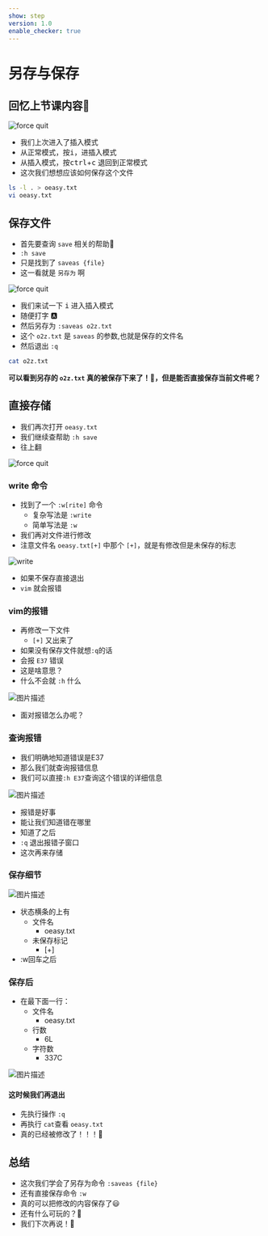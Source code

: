 ```yaml
---
show: step
version: 1.0
enable_checker: true
---
```


# 另存与保存

## 回忆上节课内容🤔

![force quit](https://labfile.oss.aliyuncs.com/courses/2840/vim_mode_change.png)

- 我们上次进入了插入模式
- 从正常模式，按<kbd>i</kbd>，进插入模式
- 从插入模式，按<kbd>ctrl</kbd>+<kbd>c</kbd> 退回到正常模式
- 这次我们想想应该如何保存这个文件

```bash
ls -l . > oeasy.txt
vi oeasy.txt
```

##  保存文件

- 首先要查询 `save` 相关的帮助📕
- `:h save`
- 只是找到了 `saveas {file}`
- 这一看就是 `另存为` 啊

![force quit](https://labfile.oss.aliyuncs.com/courses/2840/saveas.png)

- 我们来试一下 <kbd>i</kbd> 进入插入模式
- 随便打字 🅰️
- 然后另存为 `:saveas o2z.txt`
- 这个 `o2z.txt` 是 `saveas` 的参数,也就是保存的文件名
- 然后退出 `:q` 

```bash
cat o2z.txt
```

**可以看到另存的 `o2z.txt` 真的被保存下来了！🤪，但是能否直接保存当前文件呢？**

## 直接存储

- 我们再次打开 `oeasy.txt`
- 我们继续查帮助 `:h save` 
- 往上翻

![force quit](https://labfile.oss.aliyuncs.com/courses/2840/write_com.png)

### write 命令

- 找到了一个 `:w[rite]` 命令
  - 复杂写法是 `:write`
  - 简单写法是 `:w`
- 我们再对文件进行修改
- 注意文件名 `oeasy.txt[+]` 中那个 `[+]`，就是有修改但是未保存的标志

![write](https://labfile.oss.aliyuncs.com/courses/2840/writeit.png)

- 如果不保存直接退出
- `vim` 就会报错

### vim的报错
- 再修改一下文件
	- `[+]` 又出来了
- 如果没有保存文件就想`:q`的话
- 会报 `E37` 错误
- 这是啥意思？
- 什么不会就 `:h` 什么

![图片描述](https://doc.shiyanlou.com/courses/uid1190679-20210705-1625455972593)

- 面对报错怎么办呢？

### 查询报错

- 我们明确地知道错误是E37
- 那么我们就查询报错信息
- 我们可以直接`:h E37`查询这个错误的详细信息

![图片描述](https://doc.shiyanlou.com/courses/uid1190679-20210705-1625455978952)

- 报错是好事
- 能让我们知道错在哪里
- 知道了之后
- `:q` 退出报错子窗口
- 这次再来存储

### 保存细节

![图片描述](https://doc.shiyanlou.com/courses/uid1190679-20211107-1636290620573)

- 状态横条的上有
	- 文件名
		- oeasy.txt
	- 未保存标记
		- [+]
- :w回车之后

### 保存后

- 在最下面一行：
	- 文件名
		- oeasy.txt
	- 行数
		- 6L 
	- 字符数
		- 337C

![图片描述](https://doc.shiyanlou.com/courses/uid1190679-20211107-1636290738022)

#### 这时候我们再退出

- 先执行操作 `:q` 
- 再执行 `cat`查看 `oeasy.txt`
- 真的已经被修改了！！！🤪


## 总结

- 这次我们学会了另存为命令 `:saveas {file}`
- 还有直接保存命令 `:w`
- 真的可以把修改的内容保存了😃
- 还有什么可玩的？🤔
- 我们下次再说！👋